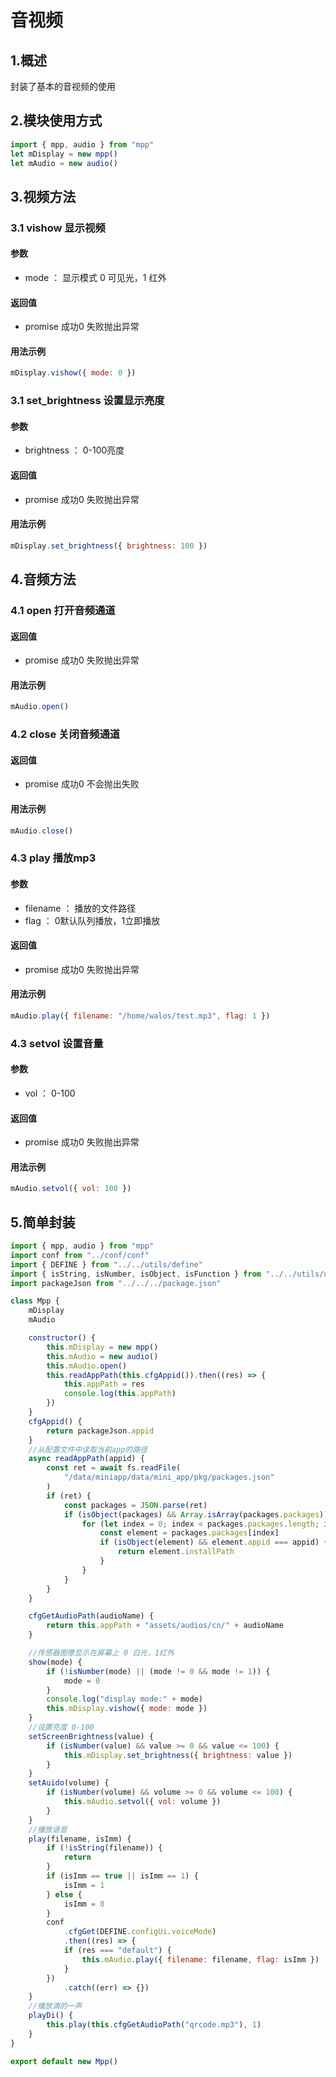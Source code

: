 # 音视频

## 1.概述

封装了基本的音视频的使用

## 2.模块使用方式

```javascript
import { mpp, audio } from "mpp"
let mDisplay = new mpp()
let mAudio = new audio()
```

## 3.视频方法

### 3.1 vishow 显示视频

#### 参数

- mode ： 显示模式 0 可见光，1 红外

#### 返回值

- promise 成功0 失败抛出异常

#### 用法示例

```javascript
mDisplay.vishow({ mode: 0 })
```

### 3.1 set_brightness 设置显示亮度

#### 参数

- brightness ： 0-100亮度

#### 返回值

- promise 成功0 失败抛出异常

#### 用法示例

```javascript
mDisplay.set_brightness({ brightness: 100 })
```

## 4.音频方法

### 4.1 open 打开音频通道

#### 返回值

- promise 成功0 失败抛出异常

#### 用法示例

```javascript
mAudio.open()
```

### 4.2 close 关闭音频通道

#### 返回值

- promise 成功0 不会抛出失败

#### 用法示例

```javascript
mAudio.close()
```

### 4.3 play 播放mp3

#### 参数

- filename ： 播放的文件路径
- flag ： 0默认队列播放，1立即播放

#### 返回值

- promise 成功0 失败抛出异常

#### 用法示例

```javascript
mAudio.play({ filename: "/home/walos/test.mp3", flag: 1 })
```

### 4.3 setvol 设置音量

#### 参数

- vol ： 0-100

#### 返回值

- promise 成功0 失败抛出异常

#### 用法示例

```javascript
mAudio.setvol({ vol: 100 })
```

## 5.简单封装

```javascript
import { mpp, audio } from "mpp"
import conf from "../conf/conf"
import { DEFINE } from "../../utils/define"
import { isString, isNumber, isObject, isFunction } from "../../utils/util"
import packageJson from "../../../package.json"

class Mpp {
    mDisplay
    mAudio

    constructor() {
        this.mDisplay = new mpp()
        this.mAudio = new audio()
        this.mAudio.open()
        this.readAppPath(this.cfgAppid()).then((res) => {
            this.appPath = res
            console.log(this.appPath)
        })
    }
    cfgAppid() {
        return packageJson.appid
    }
    //从配置文件中读取当前app的路径
    async readAppPath(appid) {
        const ret = await fs.readFile(
            "/data/miniapp/data/mini_app/pkg/packages.json"
        )
        if (ret) {
            const packages = JSON.parse(ret)
            if (isObject(packages) && Array.isArray(packages.packages)) {
                for (let index = 0; index < packages.packages.length; index++) {
                    const element = packages.packages[index]
                    if (isObject(element) && element.appid === appid) {
                        return element.installPath
                    }
                }
            }
        }
    }

    cfgGetAudioPath(audioName) {
        return this.appPath + "assets/audios/cn/" + audioName
    }

    //传感器图像显示在屏幕上 0 白光，1红外
    show(mode) {
        if (!isNumber(mode) || (mode != 0 && mode != 1)) {
            mode = 0
        }
        console.log("display mode:" + mode)
        this.mDisplay.vishow({ mode: mode })
    }
    //设置亮度 0-100
    setScreenBrightness(value) {
        if (isNumber(value) && value >= 0 && value <= 100) {
            this.mDisplay.set_brightness({ brightness: value })
        }
    }
    setAuido(volume) {
        if (isNumber(volume) && volume >= 0 && volume <= 100) {
            this.mAudio.setvol({ vol: volume })
        }
    }
    //播放语音
    play(filename, isImm) {
        if (!isString(filename)) {
            return
        }
        if (isImm == true || isImm == 1) {
            isImm = 1
        } else {
            isImm = 0
        }
        conf
            .cfgGet(DEFINE.configUi.voiceMode)
            .then((res) => {
            if (res === "default") {
                this.mAudio.play({ filename: filename, flag: isImm })
            }
        })
            .catch((err) => {})
    }
    //播放滴的一声
    playDi() {
        this.play(this.cfgGetAudioPath("qrcode.mp3"), 1)
    }
}

export default new Mpp()

```

